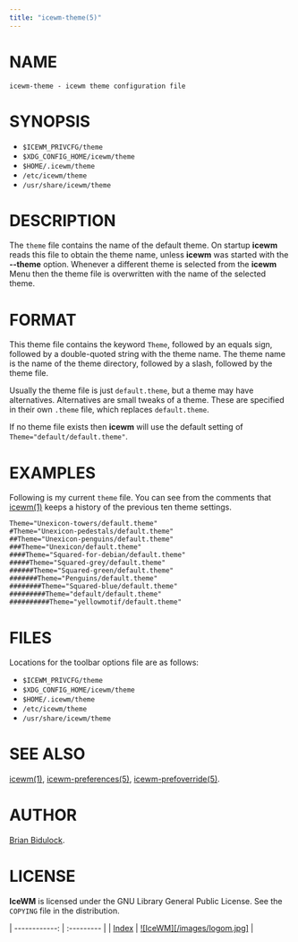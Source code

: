 ```yaml
---
title: "icewm-theme(5)"
---
```

# NAME

    icewm-theme - icewm theme configuration file

# SYNOPSIS

- `$ICEWM_PRIVCFG/theme`
- `$XDG_CONFIG_HOME/icewm/theme`
- `$HOME/.icewm/theme`
- `/etc/icewm/theme`
- `/usr/share/icewm/theme`

# DESCRIPTION

The `theme` file contains the name of the default theme.  On startup
**icewm** reads this file to obtain the theme name, unless **icewm** was
started with the **--theme** option.  Whenever a different theme is
selected from the **icewm** Menu then the theme file is overwritten with
the name of the selected theme.

# FORMAT

This theme file contains the keyword `Theme`, followed by an equals
sign, followed by a double-quoted string with the theme name.  The theme
name is the name of the theme directory, followed by a slash, followed
by the theme file.

Usually the theme file is just `default.theme`, but a theme may have
alternatives.  Alternatives are small tweaks of a theme.  These are
specified in their own `.theme` file, which replaces `default.theme`.

If no theme file exists then **icewm** will use the default setting of
`Theme="default/default.theme"`.

# EXAMPLES

Following is my current `theme` file.  You can see from the comments
that [icewm(1)](icewm.md) keeps a history of the previous ten theme settings.

    Theme="Unexicon-towers/default.theme"
    #Theme="Unexicon-pedestals/default.theme"
    ##Theme="Unexicon-penguins/default.theme"
    ###Theme="Unexicon/default.theme"
    ####Theme="Squared-for-debian/default.theme"
    #####Theme="Squared-grey/default.theme"
    ######Theme="Squared-green/default.theme"
    #######Theme="Penguins/default.theme"
    ########Theme="Squared-blue/default.theme"
    #########Theme="default/default.theme"
    ##########Theme="yellowmotif/default.theme"

# FILES

Locations for the toolbar options file are as follows:

- `$ICEWM_PRIVCFG/theme`
- `$XDG_CONFIG_HOME/icewm/theme`
- `$HOME/.icewm/theme`
- `/etc/icewm/theme`
- `/usr/share/icewm/theme`

# SEE ALSO

[icewm(1)](icewm.md),
[icewm-preferences(5)](icewm-preferences.md),
[icewm-prefoverride(5)](icewm-prefoverride.md).

# AUTHOR

[Brian Bidulock](mailto:bidulock@openss7.org).

# LICENSE

**IceWM** is licensed under the GNU Library General Public License.
See the `COPYING` file in the distribution.

| ------------: | :--------- |
| [Index](/man) | [![IceWM][/images/logom.jpg]](https://ice-wm.org "ice-wm.org") |

